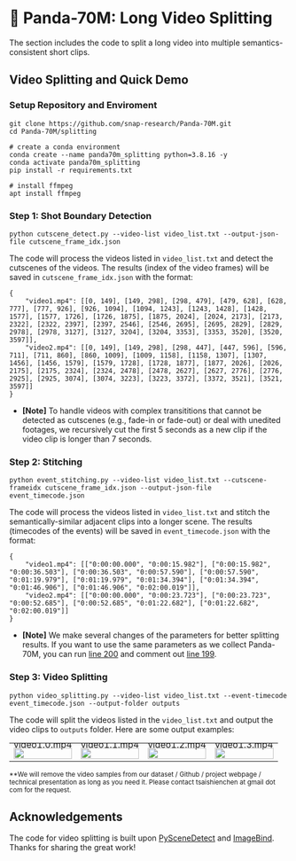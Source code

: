 # 🐼 Panda-70M: Long Video Splitting
The section includes the code to split a long video into multiple semantics-consistent short clips.

## Video Splitting and Quick Demo
### Setup Repository and Enviroment
```
git clone https://github.com/snap-research/Panda-70M.git
cd Panda-70M/splitting

# create a conda environment
conda create --name panda70m_splitting python=3.8.16 -y
conda activate panda70m_splitting
pip install -r requirements.txt

# install ffmpeg
apt install ffmpeg
```

### Step 1: Shot Boundary Detection
```
python cutscene_detect.py --video-list video_list.txt --output-json-file cutscene_frame_idx.json
```
The code will process the videos listed in `video_list.txt` and detect the cutscenes of the videos. The results (index of the video frames) will be saved in `cutscene_frame_idx.json` with the format:
```
{
    "video1.mp4": [[0, 149], [149, 298], [298, 479], [479, 628], [628, 777], [777, 926], [926, 1094], [1094, 1243], [1243, 1428], [1428, 1577], [1577, 1726], [1726, 1875], [1875, 2024], [2024, 2173], [2173, 2322], [2322, 2397], [2397, 2546], [2546, 2695], [2695, 2829], [2829, 2978], [2978, 3127], [3127, 3204], [3204, 3353], [3353, 3520], [3520, 3597]],
    "video2.mp4": [[0, 149], [149, 298], [298, 447], [447, 596], [596, 711], [711, 860], [860, 1009], [1009, 1158], [1158, 1307], [1307, 1456], [1456, 1579], [1579, 1728], [1728, 1877], [1877, 2026], [2026, 2175], [2175, 2324], [2324, 2478], [2478, 2627], [2627, 2776], [2776, 2925], [2925, 3074], [3074, 3223], [3223, 3372], [3372, 3521], [3521, 3597]]
}
```
- **[Note]** To handle videos with complex transititions that cannot be detected as cutscenes (e.g., fade-in or fade-out) or deal with unedited footages, we recursively cut the first 5 seconds as a new clip if the video clip is longer than 7 seconds.

### Step 2: Stitching 
```
python event_stitching.py --video-list video_list.txt --cutscene-frameidx cutscene_frame_idx.json --output-json-file event_timecode.json
```
The code will process the videos listed in `video_list.txt` and stitch the semantically-similar adjacent clips into a longer scene. The results (timecodes of the events) will be saved in `event_timecode.json` with the format:
```
{
    "video1.mp4": [["0:00:00.000", "0:00:15.982"], ["0:00:15.982", "0:00:36.503"], ["0:00:36.503", "0:00:57.590"], ["0:00:57.590", "0:01:19.979"], ["0:01:19.979", "0:01:34.394"], ["0:01:34.394", "0:01:46.906"], ["0:01:46.906", "0:02:00.019"]],
    "video2.mp4": [["0:00:00.000", "0:00:23.723"], ["0:00:23.723", "0:00:52.685"], ["0:00:52.685", "0:01:22.682"], ["0:01:22.682", "0:02:00.019"]]
}
```
- **[Note]** We make several changes of the parameters for better splitting results. If you want to use the same parameters as we collect Panda-70M, you can run [line 200](https://github.com/snap-research/Panda-70M/blob/70226bd6d8ce3fc35b994b2d13273b57d5469da5/splitting/event_stitching.py#L200) and comment out [line 199](https://github.com/snap-research/Panda-70M/blob/70226bd6d8ce3fc35b994b2d13273b57d5469da5/splitting/event_stitching.py#L199).
### Step 3: Video Splitting
```
python video_splitting.py --video-list video_list.txt --event-timecode event_timecode.json --output-folder outputs
```
The code will split the videos listed in the `video_list.txt` and output the video clips to `outputs` folder. Here are some output examples:
<table class="center">
    <tr style="line-height: 0">
        <td width=25% style="border: none; text-align: center">video1.0.mp4</td>
        <td width=25% style="border: none; text-align: center">video1.1.mp4</td>
        <td width=25% style="border: none; text-align: center">video1.2.mp4</td>
        <td width=25% style="border: none; text-align: center">video1.3.mp4</td>
    </tr>
    <tr>
        <td width=25% style="border: none"><img src="assets/video1.0.gif" style="width:100%"></td>
        <td width=25% style="border: none"><img src="assets/video1.1.gif" style="width:100%"></td>
        <td width=25% style="border: none"><img src="assets/video1.2.gif" style="width:100%"></td>
        <td width=25% style="border: none"><img src="assets/video1.3.gif" style="width:100%"></td>
    </tr>
</table>

<sup>**We will remove the video samples from our dataset / Github / project webpage / technical presentation as long as you need it. Please contact tsaishienchen at gmail dot com for the request.</sup>

## Acknowledgements
The code for video splitting is built upon [PySceneDetect](https://github.com/Breakthrough/PySceneDetect) and [ImageBind](https://github.com/facebookresearch/ImageBind).
Thanks for sharing the great work!
